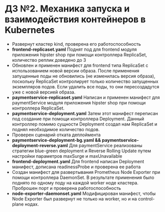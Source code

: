 # ДЗ №2. Механика запуска и взаимодействия контейнеров в Kubernetes

- Развернут кластер kind, проверена его работоспособность
- **frontend-replicaset.yaml** Поднят под для frontend модуля приложения hipster shop при помощи контроллера ReplicaSet, количество реплик доведено до 3
- Обновлен и применен манифест для frontend типа ReplicaSet с использованием новой версии образа. После применения запущенные поды не обновились (не изменилась версия образа), поскольку ReplicaSet контролирует только количество запущенных экземпляров подов. Если удалить все поды, то они пересоздадутся уже с новой версией образа.
- **paymentservice-replicaset.yaml** Написан и применен манифест для paymentService модуля приложения hipster shop при помощи контроллера ReplicaSet.
- **paymentservice-deployment.yaml** Затем этот манифест переписан под создание при помощи контроллера Deployment. Данный контроллер помимо сущности Deployment создал нам ReplicaSet и поднял необходимое количество подов.
- Проверен сценарий отката деплоймента
- **paymentservice-deployment-bg.yaml && paymentservice-deployment-reverse.yaml** Для paymentService реализованы стратегии blue-green deployment и Reverse Rolling Update путем настройки параметров maxSurge и maxUnavailable
- **frontend-deployment.yaml** Для frontend написан Deployment манифест, дописана readinessProbe и проверена ее работа
- Создан манифест для развертывания Prometheus Node Exporter при помощи контроллера DaemonSet. В результате применения было поднято по одному поду на каждой worker ноде кластера. Проброшен порт и проверена работоспособность
- **node-exporter-daemonset.yaml** Модифицирован манифест, чтобы Node Exporter был развернут не только на worker, но и на control-plane нодах.